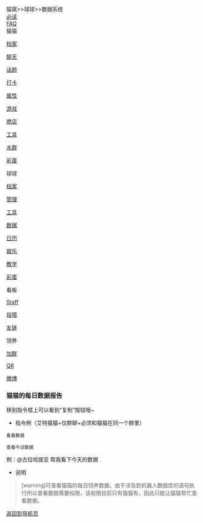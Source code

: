 <div class="title">
<span class="title">猫窝>>球球>>数据系统</span><br>
<div class="dropdown">
<a href="猫窝首页.md"><span class="menu">必读</span></a>
  </div>
  <div class="dropdown">
<a href="常见问题管理方针.md"><span class="menu">FAQ</span></a>  
</div>
<div class="dropdown">
<span class="menu">猫猫</span>
  <div class="dropdown-content">
    <a class="link" href="猫猫档案.md"><p class="menu">档案</p></a>
    <a class="link" href="AI聊天.md"><p class="menu">聊天</p></a>
    <a class="link" href="话题.md"><p class="menu">话题</p></a>
    <a class="link" href="个性打卡.md"><p class="menu">打卡</p></a>
    <a class="link" href="属性养成.md"><p class="menu">属性</p></a>
    <a class="link" href="小游戏.md"><p class="menu">游戏</p></a>
    <a class="link" href="商城道具.md"><p class="menu">商店</p></a>
    <a class="link" href="便利功能.md"><p class="menu">工具</p></a>
    <a class="link" href="群内娱乐.md"><p class="menu">水群</p></a>
    <a class="link" href="隐藏指令.md"><p class="menu">彩蛋</p></a>
  </div>
  </div>
<div class="dropdown">
  <span class="menu">球球</span>
  <div class="dropdown-content">
    <a class="link" href="球球档案.md"><p class="menu">档案</p></a>
    <a class="link" href="管理系统.md"><p class="menu">管理</p></a>
    <a class="link" href="辅助系统.md"><p class="menu">工具</p></a>
    <a class="link" href="数据库系统.md"><p class="menu">数据</p></a>
    <a class="link" href="日历系统.md"><p class="menu">日历</p></a>
    <a class="link" href="娱乐系统.md"><p class="menu">娱乐</p></a>
    <a class="link" href="导入系统.md"><p class="menu">教学</p></a>
    <a class="link" href="隐藏系统.md"><p class="menu">彩蛋</p></a>
  </div>
</div>
<div class="dropdown">
  <span class="menu">看板</span>
  <div class="dropdown-content">
    <a class="link" href="制作人员.md"><p class="menu">Staff</p></a>
    <a class="link" href="投喂.md"><p class="menu">投喂</p></a>
    <a class="link" href="友情链接.md"><p class="menu">友链</p></a>
  </div>
</div>
<div class="dropdown">
<span class="menu">领养</span>
  <div class="dropdown-content">
    <a class="link" href="https://qm.qq.com/cgi-bin/qm/qr?k=BqrQGTYAgg2RWsg5UZY98gi-PmhOINQL&amp;jump_from=webapi"><p class="menu">加群</p></a>
    <a class="link" href="https://i.gyazo.com/a58fa55cc10e5ce476a0fc188dc4f6ee.jpg"><p class="menu">QR</p></a>
    <a class="link" href="https://weibo.com/u/7487554900"><p class="menu">微博</p></a>
  </div>
  </div>
  </div>
 <div class="line">

### 猫猫的每日数据报告
<span class="hints">移到指令框上可以看到“复制”按钮哦~</span>
* 指令例（艾特猫猫+仅群聊+必须和猫猫在同一个群里）
```
看看数据
```
```
查看今日数据
```
例：@古拉哈提亚 帮我看下今天的数据
* 说明
>[warning]可查看猫猫的每日饲养数据。由于涉及到机器人数据库的语句执行所以查看数据需要权限，该权限目前只有猫猫有，因此只能让猫猫帮忙查看数据。

<a href="猫窝导航1.md"><span class="back">返回到导航页</span></a>
</div>
<div class="bg">
</div>